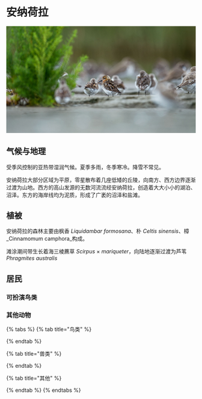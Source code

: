 # 安纳荷拉



![](../../.gitbook/assets/shao-zui-yu-.jpg)

## 气候与地理  <a id="qi-hou"></a>

受季风控制的亚热带湿润气候。夏季多雨，冬季寒冷。降雪不常见。

‌安纳荷拉大部分区域为平原，零星散布着几座低矮的丘陵，向南方、西方边界逐渐过渡为山地。西方的高山发源的无数河流流经安纳荷拉，创造着大大小小的湖泊、沼泽。东方的海岸线均为泥质，形成了广袤的沼泽和盐滩。



## 植被 <a id="zhi-bei"></a>

安纳荷拉的森林主要由枫香 _Liquidambar formosana_、朴 _Celtis sinensis_、樟 _Cinnamomum camphora_构成。

滩涂潮间带生长着海三棱藨草 _Scirpus_ × _mariqueter_，向陆地逐渐过渡为芦苇 _Phragmites australis_

## 居民 <a id="ju-min"></a>

### 可扮演鸟类 <a id="ke-ban-yan-niao-lei"></a>

### 其他动物 <a id="qi-ta-dong-wu"></a>

{% tabs %}
{% tab title="鸟类" %}

{% endtab %}

{% tab title="兽类" %}

{% endtab %}

{% tab title="其他" %}

{% endtab %}
{% endtabs %}

